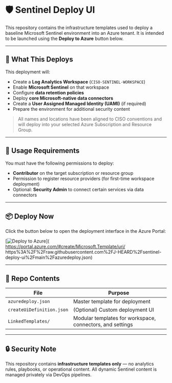 # 🛡️ Sentinel Deploy UI

This repository contains the infrastructure templates used to deploy a baseline Microsoft Sentinel environment into an Azure tenant. It is intended to be launched using the **Deploy to Azure** button below.

---

## 🚀 What This Deploys

This deployment will:

- Create a **Log Analytics Workspace** (`CISO-SENTINEL-WORKSPACE`)
- Enable **Microsoft Sentinel** on that workspace
- Configure **data retention policies**
- Deploy **core Microsoft-native data connectors**
- Create a **User Assigned Managed Identity (UAMI)** (if required)
- Prepare the environment for additional security content

> All names and locations have been aligned to CISO conventions and will deploy into your selected Azure Subscription and Resource Group.

---

## 📌 Usage Requirements

You must have the following permissions to deploy:

- **Contributor** on the target subscription or resource group
- Permission to register resource providers (for first-time workspace deployment)
- Optional: **Security Admin** to connect certain services via data connectors

---

## 📦 Deploy Now

Click the button below to open the deployment interface in the Azure Portal:

[![Deploy to Azure](https://aka.ms/deploytoazurebutton)](
https://portal.azure.com/#create/Microsoft.Template/uri/
https%3A%2F%2Fraw.githubusercontent.com%2FJ-HEARD%2Fsentinel-deploy-ui%2Fmain%2Fazuredeploy.json)

---

## 🧱 Repo Contents

| File | Purpose |
|------|---------|
| `azuredeploy.json` | Master template for deployment |
| `createUiDefinition.json` | (Optional) Custom deployment UI |
| `LinkedTemplates/` | Modular templates for workspace, connectors, and settings |

---

## 🔒 Security Note

This repository contains **infrastructure templates only** — no analytics rules, playbooks, or operational content. All dynamic Sentinel content is managed privately via DevOps pipelines.

